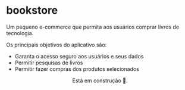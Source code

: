# bookstore
Um pequeno e-commerce que permita aos usuários comprar livros de tecnologia.

Os principais objetivos do aplicativo são:

   - Garanta o acesso seguro aos usuários e seus dados
   - Permitir pesquisas de livros
   - Permitir fazer compras dos produtos selecionados


<p align='center'> Está em construção 🚧. </p>
